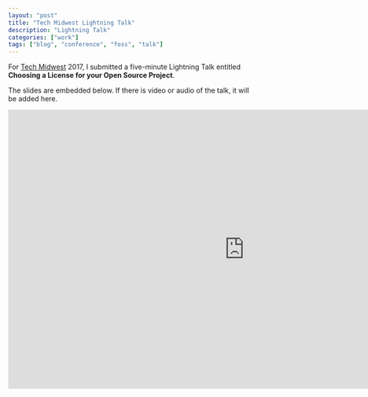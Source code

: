 ```yaml
---
layout: "post"
title: "Tech Midwest Lightning Talk"
description: "Lightning Talk"
categories: ["work"]
tags: ["blog", "conference", "foss", "talk"]
---
```


For [Tech Midwest](http://techmidwest.org/) 2017, I submitted a five-minute Lightning Talk entitled **Choosing a License for your Open Source Project**.

The slides are embedded below. If there is video or audio of the talk, it will be added here.

<iframe src="https://docs.google.com/presentation/d/1RYmkD6S1G7y2l0C025qQsW9-XW88xfXMsBG2XNwLbMQ/embed?start=false&loop=false&delayms=15000" frameborder="0" width="960" height="569" allowfullscreen="true" mozallowfullscreen="true" webkitallowfullscreen="true"></iframe>